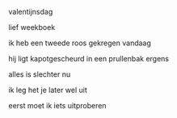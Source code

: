 


valentijnsdag

 

lief weekboek

 

ik heb een tweede roos gekregen vandaag

 

hij ligt kapotgescheurd in een prullenbak ergens

 

alles is slechter nu

 

ik leg het je later wel uit

 

eerst moet ik iets uitproberen
